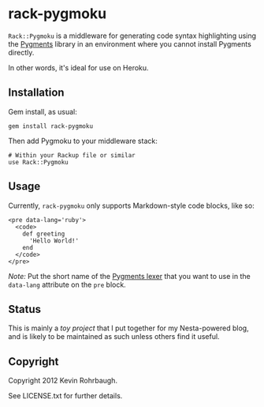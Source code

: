 # rack-pygmoku

`Rack::Pygmoku` is a middleware for generating code syntax highlighting using the
[Pygments](http://pygments.org/) library in an environment where you cannot
install Pygments directly.

In other words, it's ideal for use on Heroku.

## Installation

Gem install, as usual:

    gem install rack-pygmoku

Then add Pygmoku to your middleware stack:

    # Within your Rackup file or similar
    use Rack::Pygmoku

## Usage

Currently, `rack-pygmoku` only supports Markdown-style code blocks, like
so:

    <pre data-lang='ruby'>
      <code>
        def greeting
          'Hello World!'
        end
      </code>
    </pre>

_Note:_ Put the short name of the
[Pygments lexer](http://pygments.org/docs/lexers/) that you want to use in the
`data-lang` attribute on the `pre` block.

## Status

This is mainly a _toy project_ that I put together for my Nesta-powered
blog, and is likely to be maintained as such unless others find it
useful.

## Copyright

Copyright 2012 Kevin Rohrbaugh.

See LICENSE.txt for further details.

